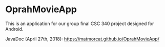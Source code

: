# OprahMovieApp
This is an application for our group final CSC 340 project designed for Android.

JavaDoc (April 27th, 2018): https://matmorcat.github.io/OprahMovieApp/
